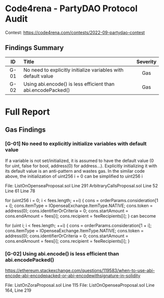 # Code4rena - PartyDAO Protocol Audit

Contest: https://code4rena.com/contests/2022-09-partydao-contest

## Findings Summary

|  ID  | Title                                                         | Severity |
| :--: | :------------------------------------------------------------ | :------: |
| G-01 | No need to explicitly initialize variables with default value |   Gas    |
| G-02 | Using abi.encode() is less efficient than abi.encodePacked()  |   Gas    |

# Full Report

## Gas Findings 

### [G-01] No need to explicitly initialize variables with default value
If a variable is not set/initialized, it is assumed to have the default value (0 for uint, false for bool, address(0) for address…). Explicitly initializing it with its default value is an anti-pattern and wastes gas. In the similar code above, the initialization of uint256 i = 0 can be simplified to uint256 i

File: ListOnOpenseaProposal.sol Line 291 ArbitraryCallsProposal.sol Line 52 Line 61 Line 78

 for (uint256 i = 0; i < fees.length; ++i) {
                cons = orderParams.consideration[1 + i];
                cons.itemType = IOpenseaExchange.ItemType.NATIVE;
                cons.token = address(0);
                cons.identifierOrCriteria = 0;
                cons.startAmount = cons.endAmount = fees[i];
                cons.recipient = feeRecipients[i];
            }
can become

 for (uint i; i < fees.length; ++i) {
                cons = orderParams.consideration[1 + i];
                cons.itemType = IOpenseaExchange.ItemType.NATIVE;
                cons.token = address(0);
                cons.identifierOrCriteria = 0;
                cons.startAmount = cons.endAmount = fees[i];
                cons.recipient = feeRecipients[i];
            }
### [G-02] Using abi.encode() is less efficient than abi.encodePacked()

https://ethereum.stackexchange.com/questions/119583/when-to-use-abi-encode-abi-encodepacked-or-abi-encodewithsignature-in-solidity

File: ListOnZoraProposal.sol Line 115 File: ListOnOpenseaProposal.sol Line 164, Line 219